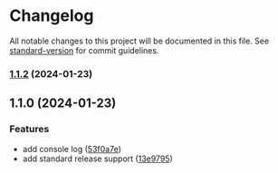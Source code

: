 # Changelog

All notable changes to this project will be documented in this file. See [standard-version](https://github.com/conventional-changelog/standard-version) for commit guidelines.

### [1.1.2](https://github.com/mbieb/sample/compare/v1.1.0...v1.1.2) (2024-01-23)

## 1.1.0 (2024-01-23)


### Features

* add console log ([53f0a7e](https://github.com/mbieb/sample/commit/53f0a7e80c13db6d26554af46d1ab2716ba85270))
* add standard release support ([13e9795](https://github.com/mbieb/sample/commit/13e9795a6ee44117227b88655f2548db1b08dffe))
